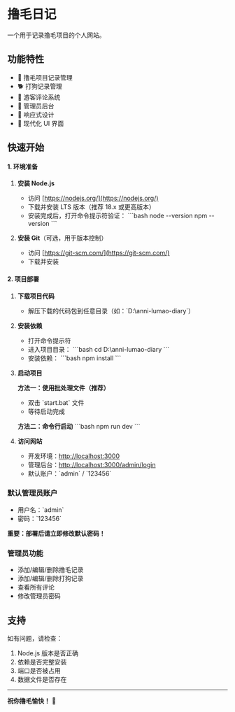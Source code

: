 # 撸毛日记

一个用于记录撸毛项目的个人网站。

## 功能特性

- 📝 撸毛项目记录管理
- 🐕 打狗记录管理  
- 💬 游客评论系统
- 🔐 管理员后台
- 📱 响应式设计
- 🎨 现代化 UI 界面



## 快速开始

#### 1. 环境准备

1. **安装 Node.js**
   - 访问 [https://nodejs.org/](https://nodejs.org/)
   - 下载并安装 LTS 版本（推荐 18.x 或更高版本）
   - 安装完成后，打开命令提示符验证：
     \`\`\`bash
     node --version
     npm --version
     \`\`\`

2. **安装 Git**（可选，用于版本控制）
   - 访问 [https://git-scm.com/](https://git-scm.com/)
   - 下载并安装

#### 2. 项目部署

1. **下载项目代码**
   - 解压下载的代码包到任意目录（如：\`D:\anni-lumao-diary\`）

2. **安装依赖**
   - 打开命令提示符
   - 进入项目目录：
     \`\`\`bash
     cd D:\anni-lumao-diary
     \`\`\`
   - 安装依赖：
     \`\`\`bash
     npm install
     \`\`\`

3. **启动项目**
   
   **方法一：使用批处理文件（推荐）**
   - 双击 \`start.bat\` 文件
   - 等待启动完成
   
   **方法二：命令行启动**
   \`\`\`bash
   npm run dev
   \`\`\`

4. **访问网站**
   - 开发环境：[http://localhost:3000](http://localhost:3000)
   - 管理后台：[http://localhost:3000/admin/login](http://localhost:3000/admin/login)
   - 默认账户：\`admin\` / \`123456\`



### 默认管理员账户
- 用户名：\`admin\`
- 密码：\`123456\`

**重要：部署后请立即修改默认密码！**

### 管理员功能
- 添加/编辑/删除撸毛记录
- 添加/编辑/删除打狗记录
- 查看所有评论
- 修改管理员密码



## 支持

如有问题，请检查：
1. Node.js 版本是否正确
2. 依赖是否完整安装
3. 端口是否被占用
4. 数据文件是否存在

---

**祝你撸毛愉快！** 🚀
